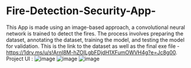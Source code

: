 # Fire-Detection-Security-App-
This App is made using an image-based approach, a convolutional neural network is trained to detect the fires. The process involves preparing the dataset, annotating the dataset, training the model, and testing the model for validation.
This is the link to the dataset as well as the final exe file - https://1drv.ms/u/s!ArnI8M-hZOILgbFDjdH1XFumOWVH4g?e=Jc8g00.
Project UI :
![image](https://user-images.githubusercontent.com/112097621/189492698-510d217a-2c55-4db9-87f7-2a818f381b9e.png)
![image](https://user-images.githubusercontent.com/112097621/189492703-64393443-58d7-4768-be3b-ab6e58421045.png)
![image](https://user-images.githubusercontent.com/112097621/189492707-94a62735-5f0d-4796-a273-221591eb32ca.png)

